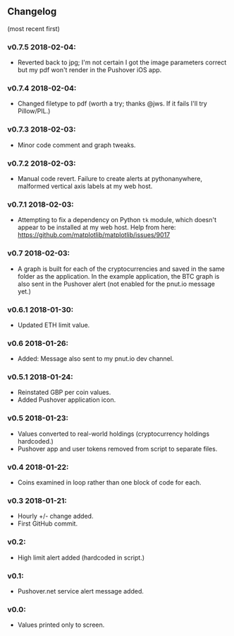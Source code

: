 ## Changelog
(most recent first)

### v0.7.5 2018-02-04:
* Reverted back to jpg; I'm not certain I got the image parameters correct but my pdf won't render in the Pushover iOS app.

### v0.7.4 2018-02-04:
* Changed filetype to pdf (worth a try; thanks @jws. If it fails I'll try Pillow/PIL.)

### v0.7.3 2018-02-03:
* Minor code comment and graph tweaks.

### v0.7.2 2018-02-03:
* Manual code revert. Failure to create alerts at pythonanywhere, malformed vertical axis labels at my web host.

### v0.7.1 2018-02-03:
* Attempting to fix a dependency on Python `tk` module, which doesn't appear to be installed at my web host. Help from here: https://github.com/matplotlib/matplotlib/issues/9017

### v0.7 2018-02-03:
* A graph is built for each of the cryptocurrencies and saved in the same folder as the application. In the example application, the BTC graph is also sent in the Pushover alert (not enabled for the pnut.io message yet.)

### v0.6.1 2018-01-30:
* Updated ETH limit value.

### v0.6 2018-01-26:
* Added: Message also sent to my pnut.io dev channel.

### v0.5.1 2018-01-24:
* Reinstated GBP per coin values.
* Added Pushover application icon.

### v0.5 2018-01-23:
* Values converted to real-world holdings (cryptocurrency holdings hardcoded.)
* Pushover app and user tokens removed from script to separate files.

### v0.4 2018-01-22:
* Coins examined in loop rather than one block of code for each.

### v0.3 2018-01-21:
* Hourly +/- change added.
* First GitHub commit.

### v0.2:
* High limit alert added (hardcoded in script.)

### v0.1:
* Pushover.net service alert message added.

### v0.0:
* Values printed only to screen.
